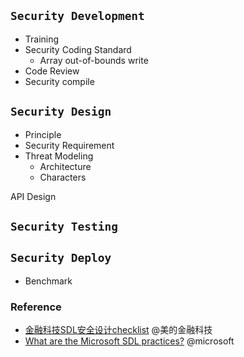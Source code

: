 ## `Security Development`
- Training
- Security Coding Standard
  - Array out-of-bounds write
- Code Review
- Security compile


## `Security Design`
- Principle
- Security Requirement
- Threat Modeling
  - Architecture
  - Characters

API Design

## `Security Testing`


## `Security Deploy`
- Benchmark

### Reference
- [金融科技SDL安全设计checklist](https://mp.weixin.qq.com/s/MR3SmOLj834LK4RBMcZ2pg?)  @美的金融科技
- [What are the Microsoft SDL practices?](https://www.microsoft.com/en-us/securityengineering/sdl/practices)  @microsoft

